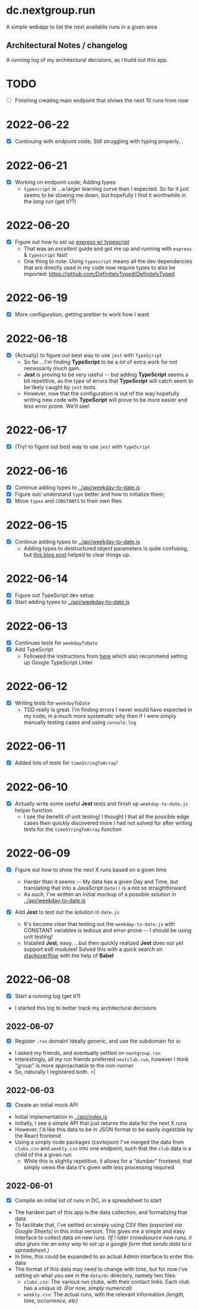 # dc.nextgroup.run

A simple webapp to list the next available runs in a given area

## Architectural Notes / changelog

A running log of my architectural decisions, as I build out this app.

# TODO

- [ ] Finishing creating main endpoint that shows the next 10 runs from now

# 2022-06-22

- [x] Continuing with endpoint code; Still struggling with typing properly...

# 2022-06-21

- [x] Working on endpoint code; Adding types
  - `typescript` is ...a larger learning curve than I expected. So far it just seems to be slowing me down, but hopefully I find it worthwhile in the _long run_ (get it??)

# 2022-06-20

- [x] Figure out how to set up [express w/ typescript](https://blog.logrocket.com/how-to-set-up-node-typescript-express/)
  - That was an _excellent_ guide and got me up and running with `express` & `typescript` fast!
  - One thing to note: Using `typescript` means all the dev dependencies that are directly used in my code now require types to also be imported: https://github.com/DefinitelyTyped/DefinitelyTyped

# 2022-06-19

- [x] More configuration, getting prettier to work how I want

# 2022-06-18

- [x] (Actually) to figure out best way to use `jest` with `TypeScript`
  - So far ...I'm finding **TypeScript** to be a _lot_ of extra work for not necessarily much gain.
  - **Jest** is proving to be very useful -- but adding **TypeScript** seems a bit repetitive, as the _type_ of errors that **TypeScript** will catch seem to be likely caught by `jest` tests.
  - However, now that the configuration is out of the way hopefully writing new code with **TypeScript** will prove to be more easier and less error prone. We'll see!

# 2022-06-17

- [x] (Try) to figure out best way to use `jest` with `TypeScript`

# 2022-06-16

- [x] Continue adding types to [../api/weekday-to-date.js](../api/weekday-to-date.js)
- [x] Figure out/ understand `type` better and how to initialize them;
- [x] Move `types` and `CONSTANTS` to their own files

# 2022-06-15

- [x] Continue adding types to [../api/weekday-to-date.js](../api/weekday-to-date.js)
  - Adding types to destructured object parameters is quite confusing, but [this blog post](https://mariusschulz.com/blog/typing-destructured-object-parameters-in-typescript) helped to clear things up.

# 2022-06-14

- [x] Figure out TypeScript dev setup
- [x] Start adding types to [../api/weekday-to-date.js](../api/weekday-to-date.js)

# 2022-06-13

- [x] Continues tests for `weekdayToDate`
- [x] Add TypeScript
  - Followed the instructions from [here](https://www.digitalocean.com/community/tutorials/typescript-new-project) which also recommend setting up Google TypeScript Linter

# 2022-06-12

- [x] Writing tests for `weekdayToDate`
  - TDD really is great. I'm finding errors I never would have expected in my code, in a much more systematic why then if I were simply manually testing cases and using `console.log`

# 2022-06-11

- [x] Added lots of tests for `timeStringToArray`!

# 2022-06-10

- [x] Actually write some useful **Jest** tests and finish up `weekday-to-date.js` helper function
  - I see the benefit of unit testing! I thought I that all the possible edge cases then quickly discovered
    more I had not solved for after writing tests for the `timeStringToArray` function

# 2022-06-09

- [x] Figure out how to show the next X runs based on a given time

  - Harder than it seems -- My data has a given Day and Time, but translating that into a JavaScript `Date()` is a not so straightforward
  - As such, I've written an initial mockup of a possible solution in [../api/weekday-to-date.js](../api/weekday-to-date.js)

- [x] Add **Jest** to test out the solution in `date.js`

  - It's become clear that testing out the `weekday-to-date.js` with CONSTANT variables is tedious and error-prone -- I should be using unit testing!
  - Installed **Jest**, easy. ...but then quickly realized **Jest** does not yet support es6 modules! Solved this with a quick search on [stackoverflow](https://stackoverflow.com/a/59481773/1940013) with the help of **Babel**

# 2022-06-08

- [x] Start a _running_ log (get it?)

* I started this log to better track my architectural decisions

## 2022-06-07

- [x] Register `.run` domain! Ideally generic, and use the subdomain for `dc`

* I asked my friends, and eventually settled on `nextgroup.run`
* Interestingly, all my _run_ friends preferred `nextclub.run`, however I think "group" is more approachable to the non-runner
* So, naturally I registered both. =|

## 2022-06-03

- [x] Create an initial mock API

* Initial implementation in [../api/index.js](../api/index.js)
* Initially, I see a simple API that just returns the data for the next X runs
* However, I'd like this data to be in JSON format to be easily ingestible by the React frontend
* Using a simply node packages (csvtojson) I've merged the data from `clubs.csv` and `weekly.csv` into one endpoint, such that the `club` data is a child of the a given run
  - While this is slightly repetitive, it allows for a "dumber" frontend, that simply views the data it's given with less processing required

## 2022-06-01

- [x] Compile an initial list of runs in DC, in a spreadsheet to start

* The hardest part of this app is the data collection, and formalizing that data
* To facilitate that, I've settled on simply using CSV files _(exported via Google Sheets)_ in this initial version. This gives me a simple and easy interface to collect data on new runs. _(If I later crowdsource new runs, it also gives me an easy way to set up a google form that sends data to a spreadsheet.)_
* In time, this could be expanded to an actual Admin interface to enter this data
* The format of this data may need to change with time, but for now i've setting on what you see in the `data/dc` directory, namely two files:
  - `clubs.csv`: The various run clubs, with their contact links. Each club has a unique id. _(For now, simply numerical)_
  - `weekly.csv`: The actual runs, with the relevant information _(length, time, occurrence, etc)_

